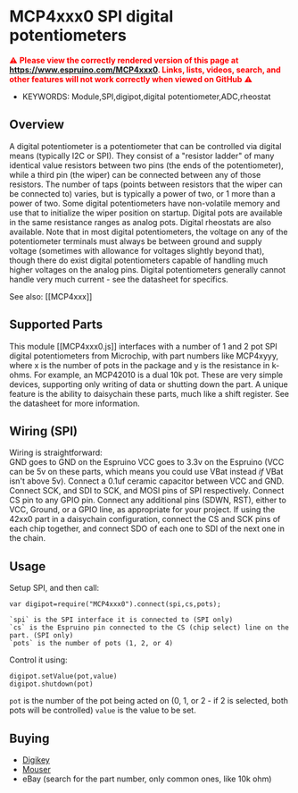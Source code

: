 <!--- Copyright (c) 2014 Spence Konde. See the file LICENSE for copying permission. -->
MCP4xxx0 SPI digital potentiometers
======================

<span style="color:red">:warning: **Please view the correctly rendered version of this page at https://www.espruino.com/MCP4xxx0. Links, lists, videos, search, and other features will not work correctly when viewed on GitHub** :warning:</span>

* KEYWORDS: Module,SPI,digipot,digital potentiometer,ADC,rheostat

Overview
------------------

A digital potentiometer is a potentiometer that can be controlled via digital means (typically I2C or SPI). They consist of a "resistor ladder" of many identical value resistors between two pins (the ends of the potentiometer), while a third pin (the wiper) can be connected between any of those resistors. The number of taps (points between resistors that the wiper can be connected to) varies, but is typically a power of two, or 1 more than a power of two. Some digital potentiometers have non-volatile memory and use that to initialize the wiper position on startup. Digital pots are available in the same resistance ranges as analog pots. Digital rheostats are also available. Note that in most digital potentiometers, the voltage on any of the potentiometer terminals must always be between ground and supply voltage (sometimes with allowance for voltages slightly beyond that), though there do exist digital potentiometers capable of handling much higher voltages on the analog pins. Digital potentiometers generally cannot handle very much current - see the datasheet for specifics. 

See also: [[MCP4xxx]]

Supported Parts
------------------

This module [[MCP4xxx0.js]] interfaces with a number of 1 and 2 pot SPI digital potentiometers from Microchip, with part numbers like MCP4xyyy, where x is the number of pots in the package and y is the resistance in k-ohms. For example, an MCP42010 is a dual 10k pot. These are very simple devices, supporting only writing of data or shutting down the part. A unique feature is the ability to daisychain these parts, much like a shift register. See the datasheet for more information.


Wiring (SPI)
-----------------

Wiring is straightforward:  
GND goes to GND on the Espruino
VCC goes to 3.3v on the Espruino (VCC can be 5v on these parts, which means you could use VBat instead *if* VBat isn't above 5v). 
Connect a 0.1uf ceramic capacitor between VCC and GND. 
Connect SCK, and SDI to SCK, and MOSI pins of SPI respectively.
Connect CS pin to any GPIO pin.
Connect any additional pins (SDWN, RST), either to VCC, Ground, or a GPIO line, as appropriate for your project.
If using the 42xx0 part in a daisychain configuration, connect the CS and SCK pins of each chip together, and connect SDO of each one to SDI of the next one in the chain.


Usage
-----------------

Setup SPI, and then call:

```
var digipot=require("MCP4xxx0").connect(spi,cs,pots);

`spi` is the SPI interface it is connected to (SPI only)
`cs` is the Espruino pin connected to the CS (chip select) line on the part. (SPI only)
`pots` is the number of pots (1, 2, or 4)
```

Control it using:

```
digipot.setValue(pot,value)
digipot.shutdown(pot)
```

`pot` is the number of the pot being acted on (0, 1, or 2 - if 2 is selected, both pots will be controlled)
`value` is the value to be set. 


Buying
-------------

* [Digikey](http://www.digikey.com/product-search/en?FV=fff40027%2Cfff801be%2Cfffc0096)
* [Mouser](http://mouser.com)
* eBay (search for the part number, only common ones, like 10k ohm)
